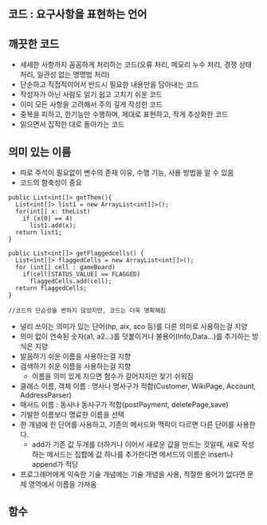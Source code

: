 ## 코드 : 요구사항을 표현하는 언어

## 깨끗한 코드
- 세세한 사항까지 꼼꼼하게 처리하는 코드(오류 처리, 메모리 누수 처리, 경쟁 상태 처리, 일관성 없는 명명법 처리)
- 단순하고 직접적이어서 반드시 필요한 내용만을 담아내는 코드
- 작성자가 아닌 사람도 읽기 쉽고 고치기 쉬운 코드
- 이미 모든 사항을 고려해서 주의 깊게 작성한 코드
- 중복을 피하고, 한기능만 수행하며, 제대로 표현하고, 작게 추상화한 코드
- 읽으면서 집작한 대로 돌아가는 코드

## 의미 있는 이름
- 따로 주석이 필요없이 변수의 존재 이유, 수행 기능, 사용 방법을 알 수 있음
- 코드의 함축성이 중요
```
public List<int[]> getThem(){
  List<int[]> list1 = new ArrayList<int[]>();
  for(int[] x: theList)
    if (x[0] == 4)
      list1.add(x);
  return list1;
}

public List<int[]> getFlaggedcells() {
  List<int[]> flaggedCells = new ArrayList<int[]>();
  for (int[] cell : gameBoard)
    if(cell[STATUS_VALUE] == FLAGGED)
      flaggedCells.add(cell);
  return flaggedCells;
}

//코드의 단순성을 변하지 않았지만, 코드는 더욱 명확해짐
```
- 널리 쓰이는 의미가 있는 단어(hp, aix, sco 등)를 다른 의미로 사용하는걸 지양
- 의미 없이 연속된 숫자(a1, a2...)를 덧붙이거나 불용어(Info,Data...)를 추가하는 방식은 지양
- 발음하기 쉬운 이름을 사용하는걸 지향
- 검색하기 쉬운 이름을 사용하는걸 지향
  - 이름을 의미 있게 지으면 함수가 길어지지만 찾기 쉬워짐
- 클래스 이름, 객체 이름 : 명사나 명사구가 적합(Customer, WikiPage, Account, AddressParser)
- 매서드 이름 : 동사나 동사구가 적합(postPayment, deletePage,save)
- 기발한 이름보다 명료한 이름을 선택
- 한 개념에 한 단어를 사용하고, 기존의 메서드와 맥락이 다르면 다른 단어를 사용한다.
  - add가 기존 값 두개를 더하거나 이어서 새로운 값을 만드는 것일때, 새로 작성하는 메서드는 집합에 값 하나를 추가한다면 메서드의 이름은 insert나 append가 적당
- 프로그래머에게 익숙한 기술 개념에는 기술 개념을 사용, 적절한 용어가 없다면 문제 영역에서 이름을 가져옴

## 함수
